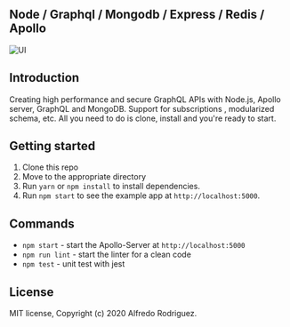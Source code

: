 ## Node / Graphql / Mongodb / Express / Redis / Apollo

![UI](/graphql.png?raw=true)

## Introduction

Creating high performance and secure GraphQL APIs with Node.js, Apollo server, GraphQL and MongoDB. Support for subscriptions , modularized schema, etc. All you need to do is clone, install and you're ready to start.

## Getting started

1. Clone this repo
2. Move to the appropriate directory<br />
3. Run `yarn` or `npm install` to install dependencies.<br />
4. Run `npm start` to see the example app at `http://localhost:5000`.

## Commands

- `npm start` - start the Apollo-Server at `http://localhost:5000`
- `npm run lint` - start the linter for a clean code
- `npm test` - unit test with jest

## License

MIT license, Copyright (c) 2020 Alfredo Rodriguez.
